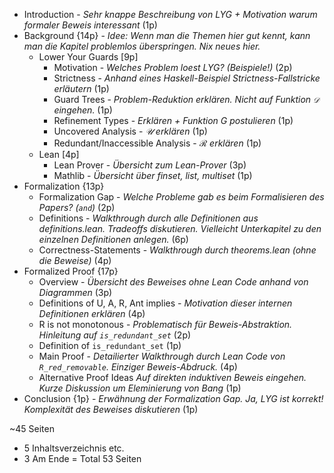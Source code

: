 
* Introduction - *Sehr knappe Beschreibung von LYG + Motivation warum formaler Beweis interessant* (1p)
* Background {14p} - *Idee: Wenn man die Themen hier gut kennt, kann man die Kapitel problemlos überspringen. Nix neues hier.*
    * Lower Your Guards [9p]
        * Motivation - *Welches Problem loest LYG? (Beispiele!)* (2p)
        * Strictness - *Anhand eines Haskell-Beispiel Strictness-Fallstricke erläutern* (1p)
        * Guard Trees - *Problem-Reduktion erklären. Nicht auf Funktion `𝒟` eingehen.* (1p)
        * Refinement Types - *Erklären + Funktion G postulieren* (1p)
        * Uncovered Analysis - *𝒰 erklären* (1p)
        * Redundant/Inaccessible Analysis - *ℛ erklären* (1p)
    * Lean [4p]
        * Lean Prover - *Übersicht zum Lean-Prover* (3p)
        * Mathlib - *Übersicht über finset, list, multiset* (1p)
* Formalization {13p}
    * Formalization Gap - *Welche Probleme gab es beim Formalisieren des Papers? (`and`)* (2p)
    * Definitions - *Walkthrough durch alle Definitionen aus definitions.lean. Tradeoffs diskutieren. Vielleicht Unterkapitel zu den einzelnen Definitionen anlegen.* (6p)
    * Correctness-Statements - *Walkthrough durch theorems.lean (ohne die Beweise)* (4p)
* Formalized Proof {17p}
    * Overview - *Übersicht des Beweises ohne Lean Code anhand von Diagrammen* (3p)
    * Definitions of U, A, R, Ant implies - *Motivation dieser internen Definitionen erklären* (4p)
    * R is not monotonous - *Problematisch für Beweis-Abstraktion. Hinleitung auf `is_redundant_set`* (2p)
    * Definition of `is_redundant_set` (1p)
    * Main Proof - *Detailierter Walkthrough durch Lean Code von `R_red_removable`. Einziger Beweis-Abdruck.* (4p)
    * Alternative Proof Ideas *Auf direkten induktiven Beweis eingehen. Kurze Diskussion um Eleminierung von Bang* (1p)
* Conclusion {1p} - *Erwähnung der Formalization Gap. Ja, LYG ist korrekt! Komplexität des Beweises diskutieren* (1p)

~45 Seiten
+ 5 Inhaltsverzeichnis etc.
+ 3 Am Ende
= Total 53 Seiten
